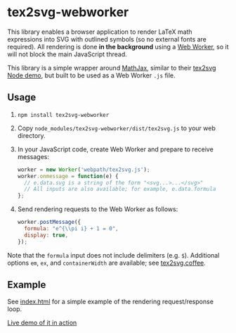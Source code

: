 # tex2svg-webworker

This library enables a browser application to render
LaTeX math expressions into SVG with outlined symbols
(so no external fonts are required).
All rendering is done **in the background** using a
[Web Worker](https://developer.mozilla.org/en-US/docs/Web/API/Web_Workers_API/Using_web_workers),
so it will not block the main JavaScript thread.

This library is a simple wrapper around [MathJax](https://www.mathjax.org/),
similar to their
[tex2svg Node demo](https://github.com/mathjax/MathJax-demos-node/blob/master/preload/tex2svg),
but built to be used as a Web Worker `.js` file.

## Usage

1. `npm install tex2svg-webworker`
2. Copy `node_modules/tex2svg-webworker/dist/tex2svg.js` to your web directory.
3. In your JavaScript code, create Web Worker and prepare to receive messages:

   ```js
   worker = new Worker('webpath/tex2svg.js');
   worker.onmessage = function(e) {
     // e.data.svg is a string of the form "<svg...>...</svg>"
     // All inputs are also available; for example, e.data.formula
   };
   ```

4. Send rendering requests to the Web Worker as follows:

   ```js
   worker.postMessage({
     formula: "e^{\\pi i} + 1 = 0",
     display: true,
   });
   ```

Note that the `formula` input does not include delimiters (e.g. `$`).
Additional options `em`, `ex`, and `containerWidth` are available;
see [tex2svg.coffee](tex2svg.coffee).

## Example

See [index.html](index.html) for a simple example of the rendering
request/response loop.

[Live demo of it in action](https://edemaine.github.io/tex2svg-webworker/)
